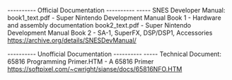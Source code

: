 ---------- Official Documentation ----------
----- SNES Developer Manual:
book1_text.pdf - Super Nintendo Development Manual Book 1 - Hardware and assembly documentation
book2_text.pdf - Super Nintendo Development Manual Book 2 - SA-1, SuperFX, DSP/DSP1, Accessories
https://archive.org/details/SNESDevManual/

---------- Unofficial Documentation ----------
----- Technical Document:
65816 Programming Primer.HTM - A 65816 Primer
https://softpixel.com/~cwright/sianse/docs/65816NFO.HTM
